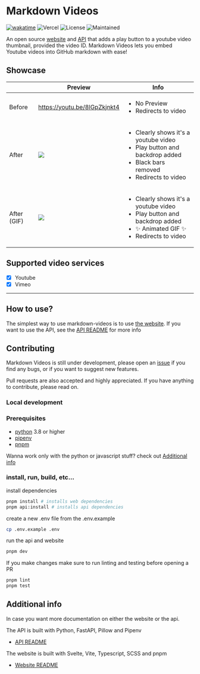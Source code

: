 # Markdown Videos

[![wakatime](https://wakatime.com/badge/github/Snailedlt/Markdown-Videos.svg)](https://wakatime.com/badge/github/Snailedlt/Markdown-Videos)
![Vercel](https://therealsujitk-vercel-badge.vercel.app/?app=markdown-videos)
![License](https://img.shields.io/badge/license-MIT-blue)
![Maintained](https://img.shields.io/badge/Maintained%3F-yes-green.svg)

An open source [website](http://markdown-videos.jorgenkh.no/) and [API](http://markdown-videos-api.jorgenkh.no/) that adds a play button to a youtube video thumbnail, provided the video ID.
Markdown Videos lets you embed Youtube videos into GitHub markdown with ease!

## Showcase

||Preview|Info|
|--|--|--|
|Before|https://youtu.be/8lGpZkjnkt4|<ul><li>No Preview</li><li>Redirects to video</li></ul>|
|After|[![](http://markdown-videos-api.jorgenkh.no/youtube/8lGpZkjnkt4)](https://youtu.be/8lGpZkjnkt4)|<ul><li>Clearly shows it's a youtube video</li><li>Play button and backdrop added</li><li>Black bars removed</li><li>Redirects to video</li></ul>|
|After (GIF)|[![](http://markdown-videos-api.jorgenkh.no/youtube/8lGpZkjnkt4.gif)](https://youtu.be/8lGpZkjnkt4.gif)|<ul><li>Clearly shows it's a youtube video</li><li>Play button and backdrop added</li><li>:sparkles: Animated GIF :sparkles: </li><li>Redirects to video</li></ul>|

## Supported video services

- [x] Youtube
- [x] Vimeo

---

## How to use?

The simplest way to use markdown-videos is to use [the website](http://markdown-videos.jorgenkh.no/). If you want to use the API, see the [API README](https://github.com/Snailedlt/Markdown-Videos/blob/main/apps/api/README.md) for more info

## Contributing

Markdown Videos is still under development, please open an [issue](https://github.com/Snailedlt/Markdown-Videos/issues) if you find any bugs, or if you want to suggest new features.

Pull requests are also accepted and highly appreciated. If you have anything to contribute, please read on.

### Local development

### Prerequisites

- [python](https://www.python.org/downloads/) 3.8 or higher
- [pipenv](https://pipenv.pypa.io/en/latest/)
- [pnpm](https://pnpm.io/installation)

Wanna work only with the python or javascript stuff? check out [Additional info](#additional-info)

### install, run, build, etc...

install dependencies

```sh
pnpm install # installs web dependencies
pnpm api:install # installs api dependencies
```

create a new .env file from the .env.example

```sh
cp .env.example .env
```

run the api and website

```sh
pnpm dev
```

If you make changes make sure to run linting and testing before opening a PR

```sh
pnpm lint
pnpm test
```

## Additional info

In case you want more documentation on either the website or the api.

The API is built with Python, FastAPI, Pillow and Pipenv
- [API README](https://github.com/Snailedlt/Markdown-Videos/blob/main/apps/api/README.md)

The website is built with Svelte, Vite, Typescript, SCSS and pnpm
- [Website README](https://github.com/Snailedlt/Markdown-Videos/blob/main/apps/web/README.md)